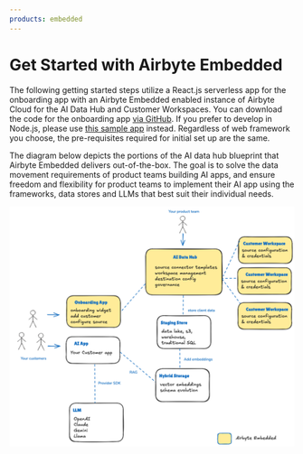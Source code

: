 ```yaml
---
products: embedded
---
```


# Get Started with Airbyte Embedded

The following getting started steps utilize a React.js serverless app for the onboarding app with an Airbyte Embedded enabled instance of Airbyte Cloud for the AI Data Hub and Customer Workspaces. You can download the code for the onboarding app [via GitHub](https://github.com/airbytehq/embedded-sampleweb-reactjs). If you prefer to develop in Node.js, please use [this sample app](https://github.com/airbytehq/embedded-sampleweb-nodejs) instead. Regardless of web framework you choose, the pre-requisites required for initial set up are the same.

The diagram below depicts the portions of the AI data hub blueprint that  Airbyte Embedded delivers out-of-the-box. The goal is to solve the data movement requirements of product teams building AI apps, and ensure freedom and flexibility for product teams to implement their AI app using the frameworks, data stores and LLMs that best suit their individual needs.

![Airbyte Embedded implements aspects of the data hub blueprint.](./assets/embedded-blueprint-overview.png)
 